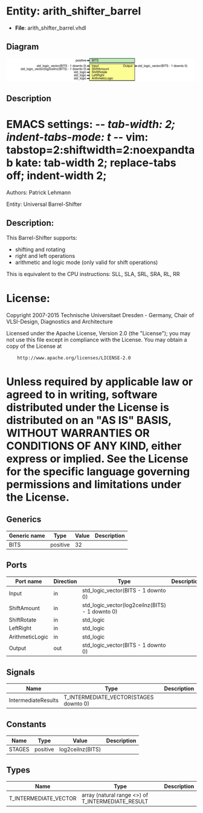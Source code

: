 # Entity: arith_shifter_barrel

- **File**: arith_shifter_barrel.vhdl
## Diagram

![Diagram](arith_shifter_barrel.svg "Diagram")
## Description

 EMACS settings: -*-  tab-width: 2; indent-tabs-mode: t -*-
 vim: tabstop=2:shiftwidth=2:noexpandtab
 kate: tab-width 2; replace-tabs off; indent-width 2;
 =============================================================================
 Authors:					Patrick Lehmann

 Entity:					Universal Barrel-Shifter

 Description:
 -------------------------------------
 This Barrel-Shifter supports:

 * shifting and rotating
 * right and left operations
 * arithmetic and logic mode (only valid for shift operations)

 This is equivalent to the CPU instructions: SLL, SLA, SRL, SRA, RL, RR

 License:
 =============================================================================
 Copyright 2007-2015 Technische Universitaet Dresden - Germany,
										 Chair of VLSI-Design, Diagnostics and Architecture

 Licensed under the Apache License, Version 2.0 (the "License");
 you may not use this file except in compliance with the License.
 You may obtain a copy of the License at

		http://www.apache.org/licenses/LICENSE-2.0

 Unless required by applicable law or agreed to in writing, software
 distributed under the License is distributed on an "AS IS" BASIS,
 WITHOUT WARRANTIES OR CONDITIONS OF ANY KIND, either express or implied.
 See the License for the specific language governing permissions and
 limitations under the License.
 =============================================================================
## Generics

| Generic name | Type     | Value | Description |
| ------------ | -------- | ----- | ----------- |
| BITS         | positive | 32    |             |
## Ports

| Port name       | Direction | Type                                            | Description |
| --------------- | --------- | ----------------------------------------------- | ----------- |
| Input           | in        | std_logic_vector(BITS - 1 downto 0)             |             |
| ShiftAmount     | in        | std_logic_vector(log2ceilnz(BITS) - 1 downto 0) |             |
| ShiftRotate     | in        | std_logic                                       |             |
| LeftRight       | in        | std_logic                                       |             |
| ArithmeticLogic | in        | std_logic                                       |             |
| Output          | out       | std_logic_vector(BITS - 1 downto 0)             |             |
## Signals

| Name                | Type                                   | Description |
| ------------------- | -------------------------------------- | ----------- |
| IntermediateResults | T_INTERMEDIATE_VECTOR(STAGES downto 0) |             |
## Constants

| Name   | Type     | Value             | Description |
| ------ | -------- | ----------------- | ----------- |
| STAGES | positive |  log2ceilnz(BITS) |             |
## Types

| Name                  | Type                                               | Description |
| --------------------- | -------------------------------------------------- | ----------- |
| T_INTERMEDIATE_VECTOR | array (natural range <>) of T_INTERMEDIATE_RESULT  |             |
